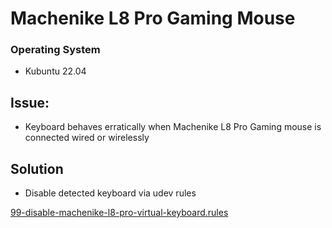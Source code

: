 # Machenike L8 Pro Gaming Mouse

### Operating System
* Kubuntu 22.04

## Issue:
* Keyboard behaves erratically when Machenike L8 Pro Gaming mouse is connected wired or wirelessly


## Solution
* Disable detected keyboard via udev rules

[99-disable-machenike-l8-pro-virtual-keyboard.rules](./etc/udev/rules.d/99-disable-machenike-l8-pro-virtual-keyboard.rules)